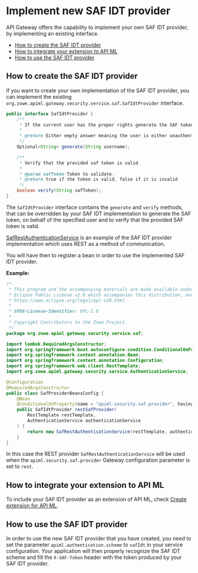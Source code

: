 # Implement new SAF IDT provider

API Gateway offers the capability to implement your own SAF IDT provider, by implementing 
an existing interface.

- [How to create the SAF IDT provider](#how-to-create-the-saf-idt-provider)
- [How to integrate your extension to API ML](#how-to-integrate-your-extension-to-api-ml)
- [How to use the SAF IDT provider](#how-to-use-the-saf-idt-provider)

## How to create the SAF IDT provider

If you want to create your own implementation of the SAF IDT provider, you can implement the existing `org.zowe.apiml.gateway.security.service.saf.SafIdtProvider` interface. 

```java
public interface SafIdtProvider {
    /**
     * If the current user has the proper rights generate the SAF token on its behalf and return it back.
     *
     * @return Either empty answer meaning the user is either unauthenticated or doesn't have the proper rights.
     */
    Optional<String> generate(String username);

    /**
     * Verify that the provided saf token is valid.
     *
     * @param safToken Token to validate.
     * @return true if the token is valid, false if it is invalid
     */
    boolean verify(String safToken);
}
```

The `SafIdtProvider` interface contains the `generate` and `verify` methods, that can be overridden by your SAF IDT implementation
to generate the SAF token, on behalf of the specified user and to verify that the provided SAF token is valid.

[SafRestAuthenticationService](https://github.com/zowe/api-layer/blob/master/gateway-service/src/main/java/org/zowe/apiml/gateway/security/service/saf/SafRestAuthenticationService.java) is an example of the SAF IDT provider implementation which uses REST as a method of communication.

You will have then to register a bean in order to use the implemented SAF IDT provider.

**Example:**

```java
/*
 * This program and the accompanying materials are made available under the terms of the
 * Eclipse Public License v2.0 which accompanies this distribution, and is available at
 * https://www.eclipse.org/legal/epl-v20.html
 *
 * SPDX-License-Identifier: EPL-2.0
 *
 * Copyright Contributors to the Zowe Project.
 */
package org.zowe.apiml.gateway.security.service.saf;

import lombok.RequiredArgsConstructor;
import org.springframework.boot.autoconfigure.condition.ConditionalOnProperty;
import org.springframework.context.annotation.Bean;
import org.springframework.context.annotation.Configuration;
import org.springframework.web.client.RestTemplate;
import org.zowe.apiml.gateway.security.service.AuthenticationService;

@Configuration
@RequiredArgsConstructor
public class SafProviderBeansConfig {
    @Bean
    @ConditionalOnProperty(name = "apiml.security.saf.provider", havingValue = "rest")
    public SafIdtProvider restSafProvider(
        RestTemplate restTemplate,
        AuthenticationService authenticationService
    ) {
        return new SafRestAuthenticationService(restTemplate, authenticationService);
    }
}

```

In this case the REST provider `SafRestAuthenticationService` will be used when the `apiml.security.saf.provider` 
Gateway configuration parameter is set to `rest`. 

## How to integrate your extension to API ML

To include your SAF IDT provider as an extension of API ML, check [Create extension for API ML](%20create-apiml-extension.md).

## How to use the SAF IDT provider

In order to use the new SAF IDT provider that you have created, you need to set the parameter `apiml.authentication.scheme` to `safIdt` in your service configuration.
Your application will then properly recognize the SAF IDT scheme and fill the `X-SAF-Token` header with the token produced by your SAF IDT provider. 